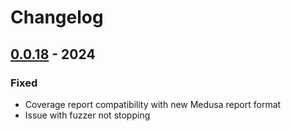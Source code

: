 # Changelog

## [0.0.18] - 2024

### Fixed
- Coverage report compatibility with new Medusa report format
- Issue with fuzzer not stopping

[0.0.18]: https://github.com/Recon-Fuzz/recon-extension/releases/tag/v0.0.18